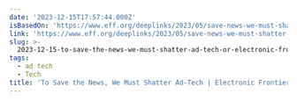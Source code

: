 ```yaml
---
date: '2023-12-15T17:57:44.000Z'
isBasedOn: 'https://www.eff.org/deeplinks/2023/05/save-news-we-must-shatter-ad-tech'
link: 'https://www.eff.org/deeplinks/2023/05/save-news-we-must-shatter-ad-tech'
slug: >-
  2023-12-15-to-save-the-news-we-must-shatter-ad-tech-or-electronic-frontier-foundation
tags:
  - ad tech
  - Tech
title: 'To Save the News, We Must Shatter Ad-Tech | Electronic Frontier Foundation'
---
```



